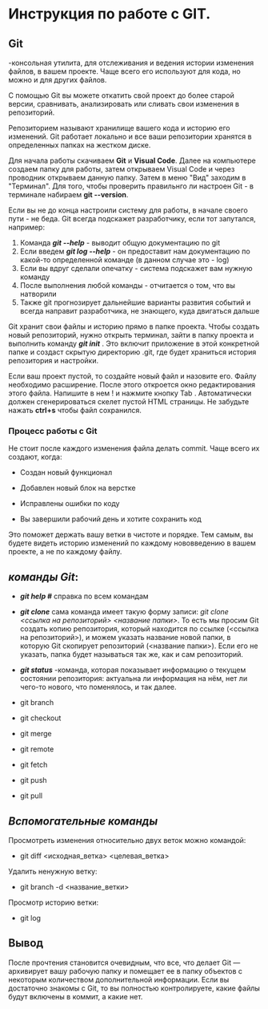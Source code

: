 # Инструкция по работе с GIT.

## **Git** 
-консольная утилита, для отслеживания и ведения истории изменения файлов, в вашем проекте. Чаще всего его используют для кода, но можно и для других файлов. 

С помощью Git вы можете откатить свой проект до более старой версии, сравнивать, анализировать или сливать свои изменения в репозиторий.

Репозиторием называют хранилище вашего кода и историю его изменений. Git работает локально и все ваши репозитории хранятся в определенных папках на жестком диске.

Для начала работы скачиваем **Git** и **Visual Code**. Далее на компьютере создаем папку для работы, затем открываем Visual Code и через проводник открываем данную папку. Затем в меню "Вид" заходим в "Терминал".
Для того, чтобы проверить правильнго ли настроен Git - в терминале набираем **git --version**.

Если вы не до конца настроили систему для работы, в начале своего пути - не беда. Git всегда подскажет разработчику, если тот запутался, например:

1. Команда _**git --help**_ - выводит общую документацию по git
2. Если введем _**git log --help**_ - он предоставит нам документацию по какой-то определенной команде (в данном случае это - log)
3. Если вы вдруг сделали опечатку - система подскажет вам нужную команду
4. После выполнения любой команды - отчитается о том, что вы натворили
5. Также git прогнозирует дальнейшие варианты развития событий и всегда направит разработчика, не знающего, куда двигаться дальше

Git хранит свои файлы и историю прямо в папке проекта. Чтобы создать новый репозиторий,  нужно открыть терминал, зайти в папку  проекта и выполнить команду _**git init**_ . Это включит приложение в этой конкретной папке и создаст скрытую директорию .git, где будет храниться история репозитория и настройки.

Если ваш проект пустой, то создайте новый файл и назовите его. Файлу необходимо расширение. После этого откроется окно редактирования этого файла. Напишите в нем ! и нажмите кнопку Tab . Автоматически должен сгенерироваться скелет пустой HTML страницы. Не забудьте нажать **ctrl+s** чтобы файл сохранился.

### **Процесс работы с Git**
Не стоит после каждого изменения файла делать commit. Чаще всего их создают, когда:

* Создан новый функционал

* Добавлен новый блок на верстке

* Исправлены ошибки по коду

* Вы завершили рабочий день и хотите сохранить код

Это поможет держать вашу ветки в чистоте и порядке. Тем самым, вы будете видеть историю изменений по каждому нововведению в вашем проекте, а не по каждому файлу.



## __*команды Git*__:

* _**git help #**_ справка по всем командам

* _**git clone**_  cама команда имеет такую форму записи: *git clone <ссылка на репозиторий> <название папки>*. То есть мы просим Git создать копию репозитория, который находится по ссылке (<ссылка на репозиторий>), и можем указать название новой папки, в которую Git скопирует репозиторий (<название папки>). Если его не указать, папка будет называться так же, как и сам репозиторий.

* _**git status**_  -команда, которая показывает информацию о текущем состоянии репозитория: актуальна ли информация на нём, нет ли чего-то нового, что поменялось, и так далее.

* git branch

* git checkout

* git merge

* git remote

* git fetch

* git push

* git pull

## __*Вспомогательные команды*__
Просмотреть изменения относительно двух веток можно командой:
* git diff <исходная_ветка> <целевая_ветка>

Удалить ненужную ветку:
* git branch -d <название_ветки>

Просмотр историю ветки:
 * git log


## Вывод

После прочтения становится очевидным, что все, что делает Git — архивирует вашу рабочую папку и помещает ее в папку объектов с некоторым количеством дополнительной информации. Если вы достаточно знакомы с Git, то вы полностью контролируете, какие файлы будут включены в коммит, а какие нет.

